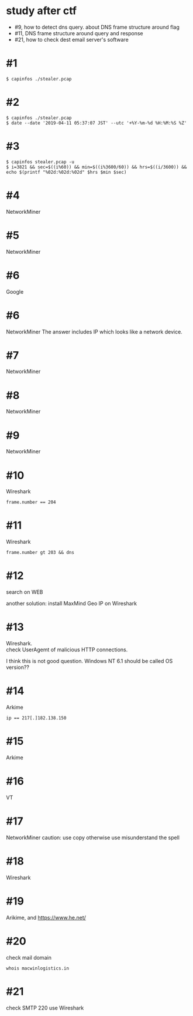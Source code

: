 
# study after ctf
- #9, how to detect dns query. about DNS frame structure around flag
- #11, DNS frame structure around query and response
- #21, how to check dest email server's software

# #1
```
$ capinfos ./stealer.pcap
```

# #2
```
$ capinfos ./stealer.pcap
$ date --date '2019-04-11 05:37:07 JST' --utc '+%Y-%m-%d %H:%M:%S %Z'
```

# #3
```
$ capinfos stealer.pcap -u
$ i=3821 && sec=$((i%60)) && min=$((i%3600/60)) && hrs=$((i/3600)) && echo $(printf "%02d:%02d:%02d" $hrs $min $sec)
```

# #4
NetworkMiner

# #5
NetworkMiner

# #6
Google

# #6
NetworkMiner
The answer includes IP which looks like a network device.

# #7
NetworkMiner

# #8
NetworkMiner

# #9
NetworkMiner

# #10
Wireshark
```
frame.number == 204
```

# #11
Wireshark
```
frame.number gt 203 && dns
```

# #12
search on WEB

another solution: install MaxMind Geo IP on Wireshark

# #13
Wireshark.  
check UserAgemt of malicious HTTP connections.  
  
I think this is not good question.
Windows NT 6.1 should be called OS version??

# #14
Arkime
```
ip == 217[.]182.138.150
```

# #15
Arkime

# #16
VT

# #17
NetworkMiner
caution: use copy otherwise use misunderstand the spell

# #18
Wireshark

# #19
Arikime, and https://www.he.net/

# #20
check mail domain
```
whois macwinlogistics.in
```

# #21
check SMTP 220
use Wireshark